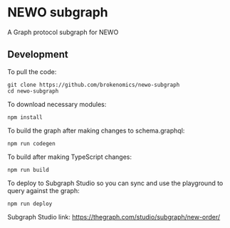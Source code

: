 # NEWO subgraph

A Graph protocol subgraph for NEWO

## Development

To pull the code:

```
git clone https://github.com/brokenomics/newo-subgraph
cd newo-subgraph
```

To download necessary modules:

```
npm install
```

To build the graph after making changes to schema.graphql:

```
npm run codegen
```

To build after making TypeScript changes:

```
npm run build
```

To deploy to Subgraph Studio so you can sync and use the playground to query against the graph:

```
npm run deploy
```

Subgraph Studio link: https://thegraph.com/studio/subgraph/new-order/
